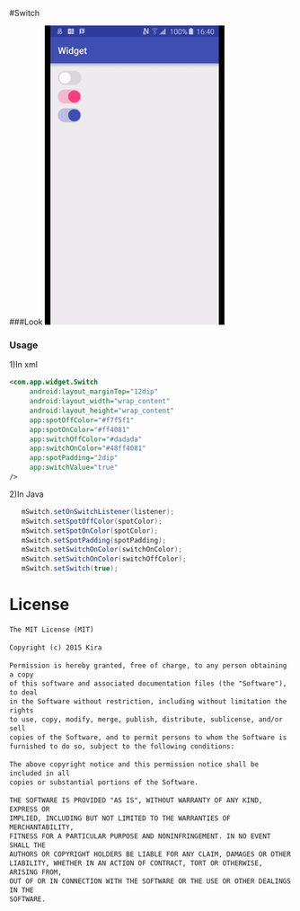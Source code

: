 #Switch

###Look
![Switch](https://github.com/peace710/Widget/blob/master/mds/switch/1.gif)


### Usage
1)In xml
```xml
<com.app.widget.Switch
     android:layout_marginTop="12dip"
     android:layout_width="wrap_content"
     android:layout_height="wrap_content"
     app:spotOffColor="#f7f5f1"
     app:spotOnColor="#ff4081"
     app:switchOffColor="#dadada"
     app:switchOnColor="#48ff4081"
     app:spotPadding="2dip"
     app:switchValue="true"
/>
```

2)In Java
```Java
   mSwitch.setOnSwitchListener(listener);
   mSwitch.setSpotOffColor(spotColor);
   mSwitch.setSpotOnColor(spotColor);
   mSwitch.setSpotPadding(spotPadding);
   mSwitch.setSwitchOnColor(switchOnColor);
   mSwitch.setSwitchOnColor(switchOffColor);
   mSwitch.setSwitch(true);
```

License
=======

    The MIT License (MIT)

	Copyright (c) 2015 Kira

	Permission is hereby granted, free of charge, to any person obtaining a copy
	of this software and associated documentation files (the "Software"), to deal
	in the Software without restriction, including without limitation the rights
	to use, copy, modify, merge, publish, distribute, sublicense, and/or sell
	copies of the Software, and to permit persons to whom the Software is
	furnished to do so, subject to the following conditions:

	The above copyright notice and this permission notice shall be included in all
	copies or substantial portions of the Software.

	THE SOFTWARE IS PROVIDED "AS IS", WITHOUT WARRANTY OF ANY KIND, EXPRESS OR
	IMPLIED, INCLUDING BUT NOT LIMITED TO THE WARRANTIES OF MERCHANTABILITY,
	FITNESS FOR A PARTICULAR PURPOSE AND NONINFRINGEMENT. IN NO EVENT SHALL THE
	AUTHORS OR COPYRIGHT HOLDERS BE LIABLE FOR ANY CLAIM, DAMAGES OR OTHER
	LIABILITY, WHETHER IN AN ACTION OF CONTRACT, TORT OR OTHERWISE, ARISING FROM,
	OUT OF OR IN CONNECTION WITH THE SOFTWARE OR THE USE OR OTHER DEALINGS IN THE
	SOFTWARE.











